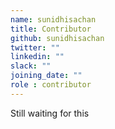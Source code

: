 ```yaml
---
name: sunidhisachan
title: Contributor
github: sunidhisachan
twitter: ""
linkedin: ""
slack: ""
joining_date: ""
role : contributor
---
```


Still waiting for this

